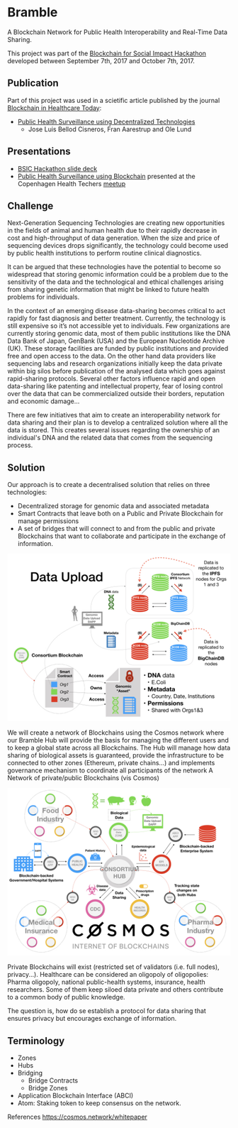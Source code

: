 # Bramble

A Blockchain Network for Public Health Interoperability and Real-Time Data Sharing.

This project was part of the [Blockchain for Social Impact Hackathon](https://www.blockchainforsocialimpact.com/hackathon/) developed between September 7th, 2017 and October 7th, 2017.

## Publication

Part of this project was used in a scietific article published by the journal [Blockchain in Healthcare Today](https://blockchainhealthcaretoday.com/index.php/journal):

- [Public Health Surveillance using Decentralized Technologies](https://blockchainhealthcaretoday.com/index.php/journal/article/view/17)
  - Jose Luis Bellod Cisneros, Fran Aarestrup and Ole Lund

## Presentations

- [BSIC Hackathon slide deck](https://docs.google.com/presentation/d/1z9Os_uwjz1XsZmL3gLsggm6EmYvISKI69vGxIWBOk0A/edit?usp=sharing)
- [Public Health Surveillance using Blockchain](https://github.com/josl/Bramble/blob/master/HealthTech.pdf) presented at the Copenhagen Health Techers [meetup](https://www.meetup.com/Copenhagen-Health-Techers/events/243082835/)


## Challenge

Next-Generation Sequencing Technologies are creating new opportunities in the fields of animal and human health due to their rapidly decrease in cost and high-throughput of data generation. When the size and price of sequencing devices drops significantly, the technology could become used by public health institutions to perform routine clinical diagnostics.

It can be argued that these technologies have the potential to become so widespread that storing genomic information could be a problem due to the sensitivity of the data and the technological and ethical challenges arising from sharing genetic information that might be linked to future health problems for individuals.

In the context of an emerging disease data-sharing becomes critical to act rapidly for fast diagnosis and better treatment. Currently, the technology is still expensive so it’s not accessible yet to individuals. Few organizations are currently storing genomic data, most of them public institutions like the DNA Data Bank of Japan, GenBank (USA) and the European Nucleotide Archive (UK). These storage facilities are funded by public institutions and provided free and open access to the data. On the other hand data providers like sequencing labs and research organizations initially keep the data private within big silos before publication of the analysed data which goes against rapid-sharing protocols. Several other factors influence rapid and open data-sharing like patenting and intellectual property, fear of losing control over the data that can be commercialized outside their borders, reputation and economic damage...

There are few initiatives that aim to create an interoperability network for data sharing and their plan is to develop a centralized solution where all the data is stored. This creates several issues regarding the ownership of an individual's DNA and the related data that comes from the sequencing process.

## Solution

Our approach is to create a decentralised solution that relies on three technologies: 

- Decentralized storage for genomic data and associated metadata
- Smart Contracts that leave both on a Public and Private Blockchain for manage permissions
- A set of bridges that will connect to and from the public and private Blockchains that want to collaborate and participate in the exchange of information.

![Data Upload](data.jpeg?raw=true "Data Upload")


We will create a network of Blockchains using the Cosmos network where our Bramble Hub will provide the basis for managing the different users and to keep a global state across all Blockchains. The Hub will manage how data sharing of biological assets is guaranteed, provide the infrastructure to be connected to other zones (Ethereum, private chains…) and implements governance mechanism to coordinate all participants of the network
A Network of private/public Blockchains (vis Cosmos)

![Bramble Network](overview.jpeg?raw=true "Bramble Network")

Private Blockchains will exist (restricted set of validators (i.e. full nodes), privacy...). Healthcare can be considered an oligopoly of oligopolies: Pharma oligopoly, national public-health systems, insurance, health researchers. Some of them keep siloed data private and others contribute to a common body of public knowledge. 

The question is, how do se establish a protocol for data sharing that ensures privacy but encourages exchange of information. 

## Terminology 
- Zones
- Hubs
- Bridging
  - Bridge Contracts
  - Bridge Zones
- Application Blockchain Interface (ABCI)
- Atom: Staking token to keep consensus on the network.

References
https://cosmos.network/whitepaper

